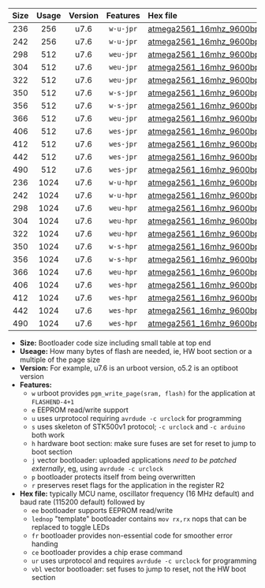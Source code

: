 |Size|Usage|Version|Features|Hex file|
|:-:|:-:|:-:|:-:|:--|
|236|256|u7.6|`w-u-jpr`|[atmega2561_16mhz_9600bps_ur_vbl.hex](https://raw.githubusercontent.com/stefanrueger/urboot/main/atmega2561_16mhz_9600bps_ur_vbl.hex)|
|242|256|u7.6|`w-u-jpr`|[atmega2561_16mhz_9600bps_lednop_ur_vbl.hex](https://raw.githubusercontent.com/stefanrueger/urboot/main/atmega2561_16mhz_9600bps_lednop_ur_vbl.hex)|
|298|512|u7.6|`weu-jpr`|[atmega2561_16mhz_9600bps_ee_ur_vbl.hex](https://raw.githubusercontent.com/stefanrueger/urboot/main/atmega2561_16mhz_9600bps_ee_ur_vbl.hex)|
|304|512|u7.6|`weu-jpr`|[atmega2561_16mhz_9600bps_ee_lednop_ur_vbl.hex](https://raw.githubusercontent.com/stefanrueger/urboot/main/atmega2561_16mhz_9600bps_ee_lednop_ur_vbl.hex)|
|322|512|u7.6|`weu-jpr`|[atmega2561_16mhz_9600bps_ee_lednop_fr_ur_vbl.hex](https://raw.githubusercontent.com/stefanrueger/urboot/main/atmega2561_16mhz_9600bps_ee_lednop_fr_ur_vbl.hex)|
|350|512|u7.6|`w-s-jpr`|[atmega2561_16mhz_9600bps_vbl.hex](https://raw.githubusercontent.com/stefanrueger/urboot/main/atmega2561_16mhz_9600bps_vbl.hex)|
|356|512|u7.6|`w-s-jpr`|[atmega2561_16mhz_9600bps_lednop_vbl.hex](https://raw.githubusercontent.com/stefanrueger/urboot/main/atmega2561_16mhz_9600bps_lednop_vbl.hex)|
|366|512|u7.6|`weu-jpr`|[atmega2561_16mhz_9600bps_ee_lednop_fr_ce_ur_vbl.hex](https://raw.githubusercontent.com/stefanrueger/urboot/main/atmega2561_16mhz_9600bps_ee_lednop_fr_ce_ur_vbl.hex)|
|406|512|u7.6|`wes-jpr`|[atmega2561_16mhz_9600bps_ee_vbl.hex](https://raw.githubusercontent.com/stefanrueger/urboot/main/atmega2561_16mhz_9600bps_ee_vbl.hex)|
|412|512|u7.6|`wes-jpr`|[atmega2561_16mhz_9600bps_ee_lednop_vbl.hex](https://raw.githubusercontent.com/stefanrueger/urboot/main/atmega2561_16mhz_9600bps_ee_lednop_vbl.hex)|
|442|512|u7.6|`wes-jpr`|[atmega2561_16mhz_9600bps_ee_lednop_fr_vbl.hex](https://raw.githubusercontent.com/stefanrueger/urboot/main/atmega2561_16mhz_9600bps_ee_lednop_fr_vbl.hex)|
|490|512|u7.6|`wes-jpr`|[atmega2561_16mhz_9600bps_ee_lednop_fr_ce_vbl.hex](https://raw.githubusercontent.com/stefanrueger/urboot/main/atmega2561_16mhz_9600bps_ee_lednop_fr_ce_vbl.hex)|
|236|1024|u7.6|`w-u-hpr`|[atmega2561_16mhz_9600bps_ur.hex](https://raw.githubusercontent.com/stefanrueger/urboot/main/atmega2561_16mhz_9600bps_ur.hex)|
|242|1024|u7.6|`w-u-hpr`|[atmega2561_16mhz_9600bps_lednop_ur.hex](https://raw.githubusercontent.com/stefanrueger/urboot/main/atmega2561_16mhz_9600bps_lednop_ur.hex)|
|298|1024|u7.6|`weu-hpr`|[atmega2561_16mhz_9600bps_ee_ur.hex](https://raw.githubusercontent.com/stefanrueger/urboot/main/atmega2561_16mhz_9600bps_ee_ur.hex)|
|304|1024|u7.6|`weu-hpr`|[atmega2561_16mhz_9600bps_ee_lednop_ur.hex](https://raw.githubusercontent.com/stefanrueger/urboot/main/atmega2561_16mhz_9600bps_ee_lednop_ur.hex)|
|322|1024|u7.6|`weu-hpr`|[atmega2561_16mhz_9600bps_ee_lednop_fr_ur.hex](https://raw.githubusercontent.com/stefanrueger/urboot/main/atmega2561_16mhz_9600bps_ee_lednop_fr_ur.hex)|
|350|1024|u7.6|`w-s-hpr`|[atmega2561_16mhz_9600bps.hex](https://raw.githubusercontent.com/stefanrueger/urboot/main/atmega2561_16mhz_9600bps.hex)|
|356|1024|u7.6|`w-s-hpr`|[atmega2561_16mhz_9600bps_lednop.hex](https://raw.githubusercontent.com/stefanrueger/urboot/main/atmega2561_16mhz_9600bps_lednop.hex)|
|366|1024|u7.6|`weu-hpr`|[atmega2561_16mhz_9600bps_ee_lednop_fr_ce_ur.hex](https://raw.githubusercontent.com/stefanrueger/urboot/main/atmega2561_16mhz_9600bps_ee_lednop_fr_ce_ur.hex)|
|406|1024|u7.6|`wes-hpr`|[atmega2561_16mhz_9600bps_ee.hex](https://raw.githubusercontent.com/stefanrueger/urboot/main/atmega2561_16mhz_9600bps_ee.hex)|
|412|1024|u7.6|`wes-hpr`|[atmega2561_16mhz_9600bps_ee_lednop.hex](https://raw.githubusercontent.com/stefanrueger/urboot/main/atmega2561_16mhz_9600bps_ee_lednop.hex)|
|442|1024|u7.6|`wes-hpr`|[atmega2561_16mhz_9600bps_ee_lednop_fr.hex](https://raw.githubusercontent.com/stefanrueger/urboot/main/atmega2561_16mhz_9600bps_ee_lednop_fr.hex)|
|490|1024|u7.6|`wes-hpr`|[atmega2561_16mhz_9600bps_ee_lednop_fr_ce.hex](https://raw.githubusercontent.com/stefanrueger/urboot/main/atmega2561_16mhz_9600bps_ee_lednop_fr_ce.hex)|

- **Size:** Bootloader code size including small table at top end
- **Useage:** How many bytes of flash are needed, ie, HW boot section or a multiple of the page size
- **Version:** For example, u7.6 is an urboot version, o5.2 is an optiboot version
- **Features:**
  + `w` urboot provides `pgm_write_page(sram, flash)` for the application at `FLASHEND-4+1`
  + `e` EEPROM read/write support
  + `u` uses urprotocol requiring `avrdude -c urclock` for programming
  + `s` uses skeleton of STK500v1 protocol; `-c urclock` and `-c arduino` both work
  + `h` hardware boot section: make sure fuses are set for reset to jump to boot section
  + `j` vector bootloader: uploaded applications *need to be patched externally*, eg, using `avrdude -c urclock`
  + `p` bootloader protects itself from being overwritten
  + `r` preserves reset flags for the application in the register R2
- **Hex file:** typically MCU name, oscillator frequency (16 MHz default) and baud rate (115200 default) followed by
  + `ee` bootloader supports EEPROM read/write
  + `lednop` "template" bootloader contains `mov rx,rx` nops that can be replaced to toggle LEDs
  + `fr` bootloader provides non-essential code for smoother error handing
  + `ce` bootloader provides a chip erase command
  + `ur` uses urprotocol and requires `avrdude -c urclock` for programming
  + `vbl` vector bootloader: set fuses to jump to reset, not the HW boot section
